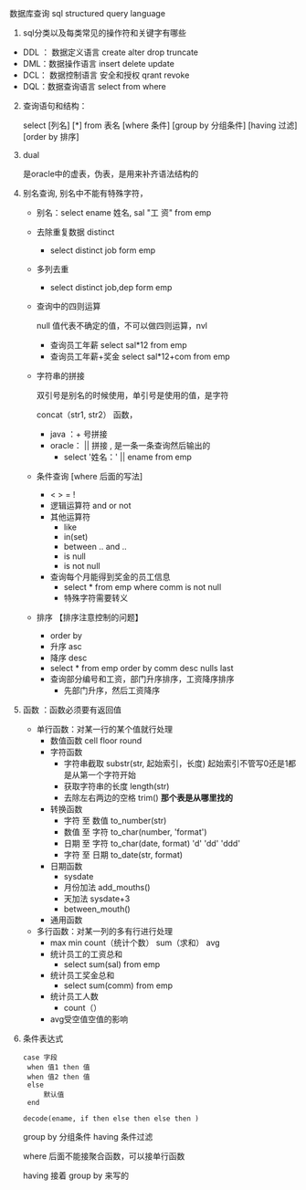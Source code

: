 数据库查询 sql structured query language

1. sql分类以及每类常见的操作符和关键字有哪些

* DDL ： 数据定义语言 create alter drop truncate
* DML：数据操作语言 insert delete update
* DCL： 数据控制语言 安全和授权 qrant revoke
* DQL：数据查询语言 select from where 

2. 查询语句和结构：

   select [列名] [*] from 表名 [where 条件] [group by 分组条件] [having 过滤] [order by 排序] 

3. dual

   是oracle中的虚表，伪表，是用来补齐语法结构的

4. 别名查询, 别名中不能有特殊字符，

   * 别名：select ename 姓名, sal "工       资" from emp

   * 去除重复数据 distinct

     * select distinct job form emp

   * 多列去重

     * select distinct job,dep form emp

   * 查询中的四则运算

     null 值代表不确定的值，不可以做四则运算，nvl

     * 查询员工年薪  select sal*12 from emp
     * 查询员工年薪+奖金 select sal*12+com from emp

   * 字符串的拼接

     双引号是别名的时候使用，单引号是使用的值，是字符

     concat（str1, str2） 函数，

     * java ：+ 号拼接
     * oracle： || 拼接 , 是一条一条查询然后输出的
       * select '姓名：' || ename from emp
     
   * 条件查询 [where 后面的写法]
   
     *  < > = ! 
     *  逻辑运算符 and or not
     *  其他运算符
        *  like
        *  in(set)
        *  between .. and ..
        *  is null
        *  is not null
     *  查询每个月能得到奖金的员工信息
        *  select * from emp where comm is not null 
        *  特殊字符需要转义
     
   * 排序 【排序注意控制的问题】
   
     * order by
     * 升序 asc
     * 降序 desc
     * select * from emp order by comm desc nulls last
     * 查询部分编号和工资，部门升序排序，工资降序排序
       * 先部门升序，然后工资降序
   
5. 函数 ：函数必须要有返回值

   * 单行函数：对某一行的某个值就行处理
     * 数值函数 cell floor round
     * 字符函数
       * 字符串截取 substr(str, 起始索引，长度) 起始索引不管写0还是1都是从第一个字符开始
       * 获取字符串的长度 length(str)
       * 去除左右两边的空格 trim() **那个表是从哪里找的**
     * 转换函数
       * 字符 至 数值 to_number(str)
       * 数值 至 字符 to_char(number, 'format')
       * 日期 至 字符 to_char(date, format) 'd' 'dd' 'ddd'
       * 字符 至 日期 to_date(str, format)
     * 日期函数
       * sysdate
       * 月份加法 add_mouths()
       * 天加法 sysdate+3
       * between_mouth()
     * 通用函数
   * 多行函数：对某一列的多有行进行处理
     * max min count（统计个数） sum（求和） avg
     * 统计员工的工资总和
       * select sum(sal) from emp
     * 统计员工奖金总和
       * select sum(comm) from emp
     * 统计员工人数
       * count（）
     * avg受空值空值的影响
   
6. 条件表达式

   ```oracle
   case 字段
   	when 值1 then 值
   	when 值2 then 值
   	else 
   		默认值
   	end
   ```

   ```
   decode(ename, if then else then else then )
   ```

   group by 分组条件 having 条件过滤

   where 后面不能接聚合函数，可以接单行函数

   having 接着 group by 来写的

